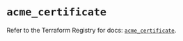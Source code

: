 # `acme_certificate`

Refer to the Terraform Registry for docs: [`acme_certificate`](https://registry.terraform.io/providers/vancluever/acme/2.19.0/docs/resources/certificate).
